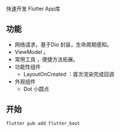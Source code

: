 
快速开发 Flutter App库

## 功能
* 网络请求，基于Dio 封装，生命周期感知。
* ViewModel 。
* 常用工具 ，便捷方法拓展。
* 功能性组件
  * LayoutOnCreated ：首次渲染完成回调
* 外观组件
  * Dot 小圆点

## 开始

```shell
flutter pub add flutter_boot
```


